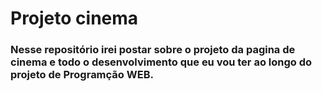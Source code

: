 # Projeto cinema
### Nesse repositório irei postar sobre o projeto da pagina de cinema e todo o desenvolvimento que eu vou ter ao longo do projeto de Programção WEB.
